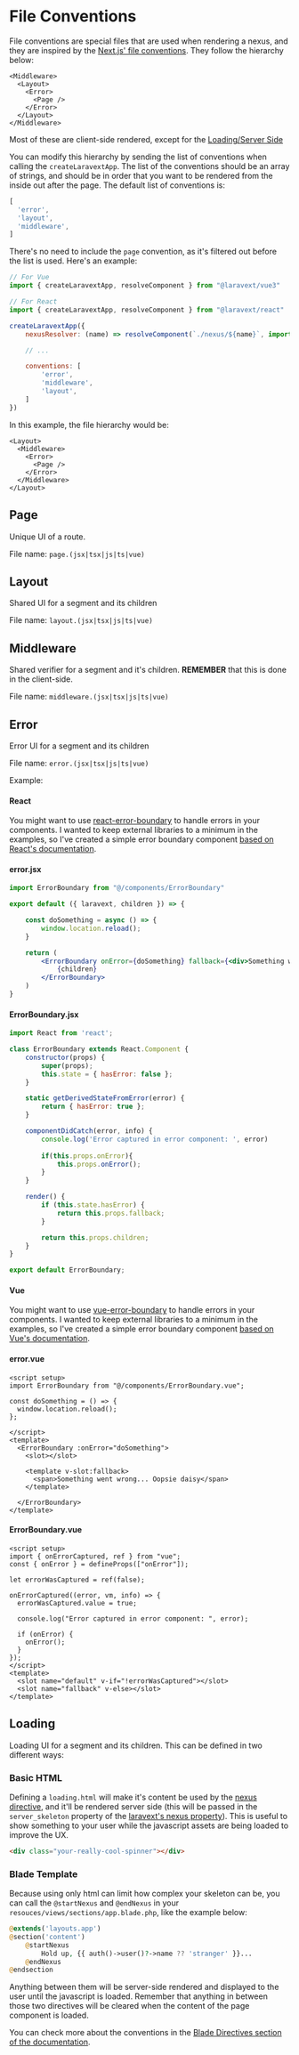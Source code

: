 # File Conventions

File conventions are special files that are used when rendering a nexus, and they are inspired by the [Next.js' file conventions](https://nextjs.org/docs/app/building-your-application/routing#file-conventions). They follow the hierarchy below:

```
<Middleware>
  <Layout>
    <Error>
      <Page />
    </Error>
  </Layout>
</Middleware>
```

Most of these are client-side rendered, except for the [Loading/Server Side](/concepts/file-conventions?id=server-side-basic-html)

You can modify this hierarchy by sending the list of conventions when calling the `createLaravextApp`. The list of the conventions should be an array of strings, and should be in order that you want to be rendered from the inside out after the page. The default list of conventions is:

```javascript
[
  'error',
  'layout',
  'middleware',
]
```

There's no need to include the `page` convention, as it's filtered out before the list is used. Here's an example:

```javascript
// For Vue
import { createLaravextApp, resolveComponent } from "@laravext/vue3"

// For React
import { createLaravextApp, resolveComponent } from "@laravext/react"

createLaravextApp({
    nexusResolver: (name) => resolveComponent(`./nexus/${name}`, import.meta.glob('./nexus/**/*')),

    // ...

    conventions: [
        'error',
        'middleware',
        'layout',
    ]
})
```

In this example, the file hierarchy would be:

```
<Layout>
  <Middleware>
    <Error>
      <Page />
    </Error>
  </Middleware>
</Layout>
```

## Page

Unique UI of a route.

File name: `page.(jsx|tsx|js|ts|vue)`

## Layout

Shared UI for a segment and its children

File name: `layout.(jsx|tsx|js|ts|vue)`

## Middleware

Shared verifier for a segment and it's children. **REMEMBER** that this is done in the client-side.

File name: `middleware.(jsx|tsx|js|ts|vue)`

## Error

Error UI for a segment and its children

File name: `error.(jsx|tsx|js|ts|vue)`

Example:

<!-- tabs:start -->

#### **React**

You might want to use [react-error-boundary](https://www.npmjs.com/package/react-error-boundary) to handle errors in your components. I wanted to keep external libraries to a minimum in the examples, so I've created a simple error boundary component [based on React's documentation](https://react.dev/reference/react/Component#catching-rendering-errors-with-an-error-boundary).

<!-- tabs:start -->

#### **error.jsx**

```jsx
import ErrorBoundary from "@/components/ErrorBoundary"

export default ({ laravext, children }) => {

    const doSomething = async () => {
        window.location.reload();
    }

    return (
        <ErrorBoundary onError={doSomething} fallback={<div>Something went wrong... Oopsie daisy</div>}>
            {children}
        </ErrorBoundary>
    )
}
```

#### **ErrorBoundary.jsx**

```jsx
import React from 'react';

class ErrorBoundary extends React.Component {
    constructor(props) {
        super(props);
        this.state = { hasError: false };
    }

    static getDerivedStateFromError(error) {
        return { hasError: true };
    }

    componentDidCatch(error, info) {
        console.log('Error captured in error component: ', error)
        
        if(this.props.onError){
            this.props.onError();
        }
    }

    render() {
        if (this.state.hasError) {
            return this.props.fallback;
        }

        return this.props.children;
    }
}

export default ErrorBoundary;
```

<!-- tabs:end -->

#### **Vue**

You might want to use [vue-error-boundary](https://www.npmjs.com/package/vue-error-boundary) to handle errors in your components. I wanted to keep external libraries to a minimum in the examples, so I've created a simple error boundary component [based on Vue's documentation](https://vuejs.org/error-reference/).

<!-- tabs:start -->

#### **error.vue**

```vue
<script setup>
import ErrorBoundary from "@/components/ErrorBoundary.vue";

const doSomething = () => {
  window.location.reload();
};

</script>
<template>
  <ErrorBoundary :onError="doSomething">
    <slot></slot>

    <template v-slot:fallback>
      <span>Something went wrong... Oopsie daisy</span>
    </template>
    
  </ErrorBoundary>
</template>
```

#### **ErrorBoundary.vue**

```vue
<script setup>
import { onErrorCaptured, ref } from "vue";
const { onError } = defineProps(["onError"]);

let errorWasCaptured = ref(false);

onErrorCaptured((error, vm, info) => {
  errorWasCaptured.value = true;

  console.log("Error captured in error component: ", error);

  if (onError) {
    onError();
  }
});
</script>
<template>
  <slot name="default" v-if="!errorWasCaptured"></slot>
  <slot name="fallback" v-else></slot>
</template>
```

<!-- tabs:end -->

<!-- tabs:end -->

## Loading

Loading UI for a segment and its children. This can be defined in two different ways:

### Basic HTML

Defining a `loading.html` will make it's content be used by the [nexus directive](/tools/blade-directives?id=nexus), and it'll be rendered server side (this will be passed in the `server_skeleton` property of the [laravext's nexus property](/concepts/laravext-prop)). This is useful to show something to your user while the javascript assets are being loaded to improve the UX.

```html
<div class="your-really-cool-spinner"></div>
```

### Blade Template

Because using only html can limit how complex your skeleton can be, you can call the `@startNexus` and `@endNexus` in your `resouces/views/sections/app.blade.php`, like the example below:

```php
@extends('layouts.app')
@section('content')
    @startNexus
        Hold up, {{ auth()->user()?->name ?? 'stranger' }}...
    @endNexus
@endsection
```

Anything between them will be server-side rendered and displayed to the user until the javascript is loaded. Remember that anything in between those two directives will be cleared when the content of the page component is loaded.

You can check more about the conventions in the [Blade Directives section of the documentation](/tools/blade-directives).
